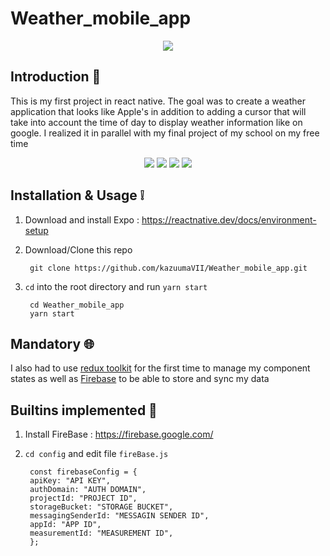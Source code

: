 # Weather_mobile_app

<div align="center">
<img align="center" src='https://user-images.githubusercontent.com/43440614/153228047-3d5a20de-cd2a-48bb-bd9b-4b2b0e3e2f13.gif' /> 
</div>


## Introduction 🤔
This is my first project in react native. The goal was to create a weather application that looks like Apple's in addition to adding a cursor that will take into account the time of day to display weather information like on google.
I realized it in parallel with my final project of my school on my free time


<div align="center">
  <img  src="https://img.shields.io/badge/Redux-593D88?style=for-the-badge&logo=redux&logoColor=white" /> 
  <img  src="https://img.shields.io/badge/firebase-%23039BE5.svg?style=for-the-badge&logo=firebase=white" />
  <img src="https://img.shields.io/badge/expo-1C1E24?style=for-the-badge&logo=expo&logoColor=white" />
  <img  src="https://img.shields.io/badge/React_Native-20232A?style=for-the-badge&logo=react&logoColor=white" /> 
</div>


## Installation & Usage ❕

1. Download and install Expo : https://reactnative.dev/docs/environment-setup


1. Download/Clone this repo

        git clone https://github.com/kazuumaVII/Weather_mobile_app.git
2. `cd` into the root directory and run `yarn start`

        cd Weather_mobile_app
        yarn start


## Mandatory  🌐
I also had to use [redux toolkit](https://redux-toolkit.js.org/) for the first time to manage my component states as well as [Firebase](https://firebase.google.com/) to be able to store and sync my data


## Builtins implemented  🔨

1. Install FireBase : https://firebase.google.com/ 

2. `cd config`  and  edit file `fireBase.js`
 
        const firebaseConfig = {
        apiKey: "API KEY",
        authDomain: "AUTH DOMAIN",
        projectId: "PROJECT ID",
        storageBucket: "STORAGE BUCKET",
        messagingSenderId: "MESSAGIN SENDER ID",
        appId: "APP ID",
        measurementId: "MEASUREMENT ID",
        };





